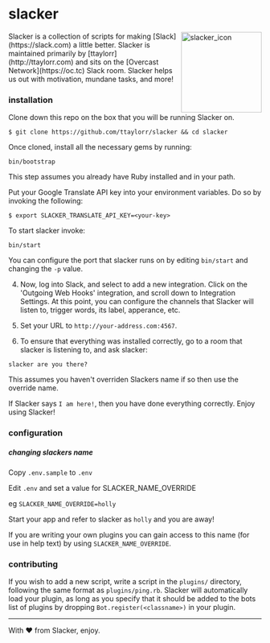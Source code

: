 # slacker

<img src="http://i.imgur.com/tMom4oB.png" alt="slacker_icon" width="160" height="160" align="right">
Slacker is a collection of scripts for making [Slack](https://slack.com) a little better.
Slacker is maintained primarily by [ttaylorr](http://ttaylorr.com) and sits on the [Overcast Network](https://oc.tc) Slack room.  Slacker helps us out with motivation, mundane tasks, and more!

### installation

Clone down this repo on the box that you will be running Slacker on.

```
$ git clone https://github.com/ttaylorr/slacker && cd slacker
```

Once cloned, install all the necessary gems by running:

```
bin/bootstrap
```

This step assumes you already have Ruby installed and in your path.

Put your Google Translate API key into your environment variables.  Do so by invoking the following:

```
$ export SLACKER_TRANSLATE_API_KEY=<your-key>
```

To start slacker invoke:

```
bin/start
```

You can configure the port that slacker runs on by editing `bin/start` and changing the `-p` value.

4. Now, log into Slack, and select to add a new integration.  Click on the 'Outgoing Web Hooks' integration, and scroll down to Integration Settings.  At this point, you can configure the channels that Slacker will listen to, trigger words, its label, apperance, etc.

5. Set your URL to `http://your-address.com:4567`.

6. To ensure that everything was installed correctly, go to a room that slacker is listening to, and ask slacker:

```
slacker are you there?
```

This assumes you haven't overriden Slackers name if so then use the override name.

If Slacker says `I am here!`, then you have done everything correctly.  Enjoy using Slacker!

### configuration

##### changing slackers name

Copy `.env.sample` to `.env`

Edit `.env` and set a value for SLACKER_NAME_OVERRIDE

eg `SLACKER_NAME_OVERRIDE=holly`

Start your app and refer to slacker as `holly` and you are away!

If you are writing your own plugins you can gain access to this name (for use in help text) by using `SLACKER_NAME_OVERRIDE`.

### contributing

If you wish to add a new script, write a script in the `plugins/` directory, following the same format as `plugins/ping.rb`.  Slacker will automatically load your plugin, as long as you specify that it should be added to the bots list of plugins by dropping `Bot.register(<classname>)` in your plugin.

------

With :hearts: from Slacker, enjoy.
